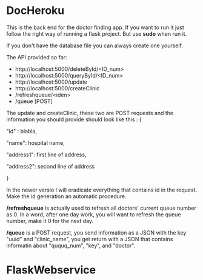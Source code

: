 # DocHeroku

This is the back end for the doctor finding app. If you want to run it just follow the right way of running a flask
project. But use **sudo** when run it. 

If you don't have the database file you can always create one yourself.

The API provided so far:
- http://localhost:5000/deleteById/<ID_num>
- http://localhost:5000/queryById/<ID_num>
- http://localhost:5000/update        
- http://localhost:5000/createClinic
- /refreshqueue/\<iden\>
- /queue   [POST]

The update and createClinic, these two are POST requests and the information you should provide should look like this :
{

  "id" : blabla,
  
  "name": hospital name,
  
  "address1": first line of address,
  
  "address2": second line of address

}

In the newer versio  I will eradicate everything that contains id in the request. Make the id generation an automatic procedure. 

**/refreshqueue** is actually used to refresh all doctors' current queue number as 0. In a word, after one day work, you will want to refresh the queue number, make it 0 for the next day.

**/queue** is a POST request, you send information as a JSON with the key "uuid" and "clinic\_name", you get return with a JSON that contains informatin about "ququq\_num", "key", and "doctor".
# FlaskWebservice
